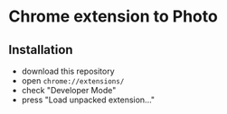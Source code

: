 # Chrome extension to Photo

## Installation

 - download this repository  
 - open `chrome://extensions/`  
 - check "Developer Mode"  
 - press "Load unpacked extension..."

